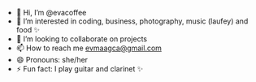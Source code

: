 - 👋 Hi, I’m @evacoffee
- 👀 I’m interested in coding, business, photography, music (laufey) and food ✨
- 💞️ I’m looking to collaborate on projects 
- 📫 How to reach me evmaagca@gmail.com
- 😄 Pronouns: she/her
- ⚡ Fun fact: I play guitar and clarinet ✨

<!---
evacoffee/evacoffee is a ✨ special ✨ repository because its `README.md` (this file) appears on your GitHub profile.
You can click the Preview link to take a look at your changes.
--->
